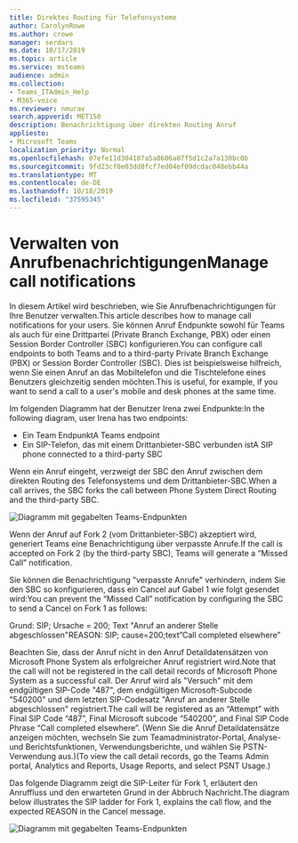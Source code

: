 ```yaml
---
title: Direktes Routing für Telefonsysteme
author: CarolynRowe
ms.author: crowe
manager: serdars
ms.date: 10/17/2019
ms.topic: article
ms.service: msteams
audience: admin
ms.collection:
- Teams_ITAdmin_Help
- M365-voice
ms.reviewer: nmurav
search.appverid: MET150
description: Benachrichtigung über direkten Routing Anruf
appliesto:
- Microsoft Teams
localization_priority: Normal
ms.openlocfilehash: 07efe11d304107a5a8606a07f5d1c2a7a130bc0b
ms.sourcegitcommit: 9fd23cf0e03dd8fcf7ed04ef09dcdac048ebb44a
ms.translationtype: MT
ms.contentlocale: de-DE
ms.lasthandoff: 10/18/2019
ms.locfileid: "37595345"
---
```

# <a name="manage-call-notifications"></a><span data-ttu-id="c28b6-103">Verwalten von Anrufbenachrichtigungen</span><span class="sxs-lookup"><span data-stu-id="c28b6-103">Manage call notifications</span></span>

<span data-ttu-id="c28b6-104">In diesem Artikel wird beschrieben, wie Sie Anrufbenachrichtigungen für Ihre Benutzer verwalten.</span><span class="sxs-lookup"><span data-stu-id="c28b6-104">This article describes how to manage call notifications for your users.</span></span> <span data-ttu-id="c28b6-105">Sie können Anruf Endpunkte sowohl für Teams als auch für eine Drittpartei (Private Branch Exchange, PBX) oder einen Session Border Controller (SBC) konfigurieren.</span><span class="sxs-lookup"><span data-stu-id="c28b6-105">You can configure call endpoints to both Teams and to a third-party Private Branch Exchange (PBX) or Session Border Controller (SBC).</span></span>  <span data-ttu-id="c28b6-106">Dies ist beispielsweise hilfreich, wenn Sie einen Anruf an das Mobiltelefon und die Tischtelefone eines Benutzers gleichzeitig senden möchten.</span><span class="sxs-lookup"><span data-stu-id="c28b6-106">This is useful, for example, if you want to send a call to a user's mobile and desk phones at the same time.</span></span>   

<span data-ttu-id="c28b6-107">Im folgenden Diagramm hat der Benutzer Irena zwei Endpunkte:</span><span class="sxs-lookup"><span data-stu-id="c28b6-107">In the following diagram, user Irena has two endpoints:</span></span>

- <span data-ttu-id="c28b6-108">Ein Team Endpunkt</span><span class="sxs-lookup"><span data-stu-id="c28b6-108">A Teams endpoint</span></span>
- <span data-ttu-id="c28b6-109">Ein SIP-Telefon, das mit einem Drittanbieter-SBC verbunden ist</span><span class="sxs-lookup"><span data-stu-id="c28b6-109">A SIP phone connected to a third-party SBC</span></span>

<span data-ttu-id="c28b6-110">Wenn ein Anruf eingeht, verzweigt der SBC den Anruf zwischen dem direkten Routing des Telefonsystems und dem Drittanbieter-SBC.</span><span class="sxs-lookup"><span data-stu-id="c28b6-110">When a call arrives, the SBC forks the call between Phone System Direct Routing and the third-party SBC.</span></span>


![Diagramm mit gegabelten Teams-Endpunkten](media/direct-routing-call-notification-1.png)

<span data-ttu-id="c28b6-112">Wenn der Anruf auf Fork 2 (vom Drittanbieter-SBC) akzeptiert wird, generiert Teams eine Benachrichtigung über verpasste Anrufe.</span><span class="sxs-lookup"><span data-stu-id="c28b6-112">If the call is accepted on Fork 2 (by the third-party SBC), Teams will generate a “Missed Call” notification.</span></span>  

<span data-ttu-id="c28b6-113">Sie können die Benachrichtigung "verpasste Anrufe" verhindern, indem Sie den SBC so konfigurieren, dass ein Cancel auf Gabel 1 wie folgt gesendet wird:</span><span class="sxs-lookup"><span data-stu-id="c28b6-113">You can prevent the “Missed Call” notification by configuring the SBC to send a Cancel on Fork 1 as follows:</span></span>

<span data-ttu-id="c28b6-114">Grund: SIP; Ursache = 200; Text "Anruf an anderer Stelle abgeschlossen"</span><span class="sxs-lookup"><span data-stu-id="c28b6-114">REASON: SIP; cause=200;text”Call completed elsewhere”</span></span> 

<span data-ttu-id="c28b6-115">Beachten Sie, dass der Anruf nicht in den Anruf Detaildatensätzen von Microsoft Phone System als erfolgreicher Anruf registriert wird.</span><span class="sxs-lookup"><span data-stu-id="c28b6-115">Note that the call will not be registered in the call detail records of Microsoft Phone System as a successful call.</span></span> <span data-ttu-id="c28b6-116">Der Anruf wird als "Versuch" mit dem endgültigen SIP-Code "487", dem endgültigen Microsoft-Subcode "540200" und dem letzten SIP-Codesatz "Anruf an anderer Stelle abgeschlossen" registriert.</span><span class="sxs-lookup"><span data-stu-id="c28b6-116">The call will be registered as an “Attempt” with Final SIP Code “487”, Final Microsoft subcode “540200”, and Final SIP Code Phrase “Call completed elsewhere”.</span></span>   <span data-ttu-id="c28b6-117">(Wenn Sie die Anruf Detaildatensätze anzeigen möchten, wechseln Sie zum Teamadministrator-Portal, Analyse-und Berichtsfunktionen, Verwendungsberichte, und wählen Sie PSTN-Verwendung aus.)</span><span class="sxs-lookup"><span data-stu-id="c28b6-117">(To view the call detail records, go the Teams Admin portal, Analytics and Reports, Usage Reports, and select PSNT Usage.)</span></span>


<span data-ttu-id="c28b6-118">Das folgende Diagramm zeigt die SIP-Leiter für Fork 1, erläutert den Anruffluss und den erwarteten Grund in der Abbruch Nachricht.</span><span class="sxs-lookup"><span data-stu-id="c28b6-118">The diagram below illustrates the SIP ladder for Fork 1, explains the call flow, and the expected REASON in the Cancel message.</span></span> 

![Diagramm mit gegabelten Teams-Endpunkten](media/direct-routing-call-notification-2.png)
